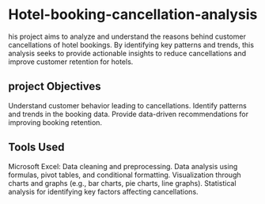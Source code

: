 # Hotel-booking-cancellation-analysis
his project aims to analyze and understand the reasons behind customer cancellations of hotel bookings. By identifying key patterns and trends, this analysis seeks to provide actionable insights to reduce cancellations and improve customer retention for hotels.
## project Objectives
Understand customer behavior leading to cancellations.
Identify patterns and trends in the booking data.
Provide data-driven recommendations for improving booking retention.
## Tools Used
Microsoft Excel:
Data cleaning and preprocessing.
Data analysis using formulas, pivot tables, and conditional formatting.
Visualization through charts and graphs (e.g., bar charts, pie charts, line graphs).
Statistical analysis for identifying key factors affecting cancellations.
